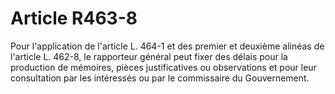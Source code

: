 # Article R463-8

Pour l'application de l'article L. 464-1 et des premier et deuxième alinéas de l'article L. 462-8, le rapporteur général peut fixer des délais pour la production de mémoires, pièces justificatives ou observations et pour leur consultation par les intéressés ou par le commissaire du Gouvernement.
